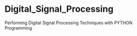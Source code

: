# Digital_Signal_Processing
Performing Digital Signal Processing Techniques with PYTHON Programming
